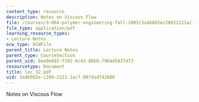 ```yaml
---
content_type: resource
description: Notes on Viscous Flow
file: /courses/3-064-polymer-engineering-fall-2003/3a4b0d2ec28922221acf907dad742680_lec_32.pdf
file_type: application/pdf
learning_resource_types:
- Lecture Notes
ocw_type: OCWFile
parent_title: Lecture Notes
parent_type: CourseSection
parent_uid: 8ee0e665-f202-6c43-88b6-7964d5837473
resourcetype: Document
title: lec_32.pdf
uid: 3a4b0d2e-c289-2222-1acf-907dad742680
---
```

Notes on Viscous Flow

